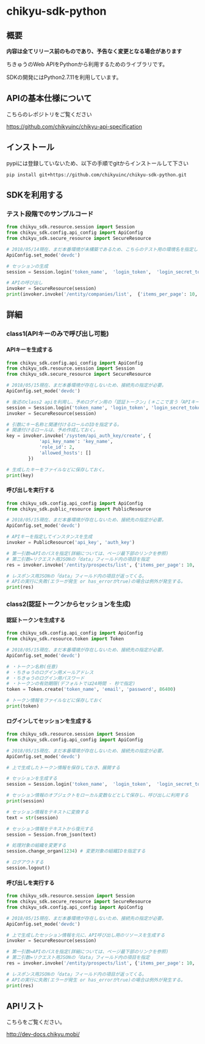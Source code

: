 # chikyu-sdk-python
## 概要
**内容は全てリリース前のものであり、予告なく変更となる場合があります**

ちきゅうのWeb APIをPythonから利用するためのライブラリです。

SDKの開発にはPython2.7.11を利用しています。

## APIの基本仕様について
こちらのレポジトリをご覧ください

https://github.com/chikyuinc/chikyu-api-specification

## インストール
pypiには登録していないため、以下の手順でgitからインストールして下さい

```
pip install git+https://github.com/chikyuinc/chikyu-sdk-python.git
```

## SDKを利用する
### テスト段階でのサンプルコード
```test.py
from chikyu_sdk.resource.session import Session
from chikyu_sdk.config.api_config import ApiConfig
from chikyu_sdk.secure_resource import SecureResource

# 2018/05/14現在、まだ本番環境が未構築であるため、こちらのテスト用の環境名を指定して下さい。
ApiConfig.set_mode('devdc')

# セッションの生成
session = Session.login('token_name',  'login_token',  'login_secret_token')

# APIの呼び出し
invoker = SecureResource(session)
print(invoker.invoke('/entity/companies/list',  {'items_per_page': 10, 'page_index': 0}))
```

## 詳細
### class1(APIキーのみで呼び出し可能)
#### APIキーを生成する
```token.py
from chikyu_sdk.config.api_config import ApiConfig
from chikyu_sdk.resource.session import Session
from chikyu_sdk.secure_resource import SecureResource

# 2018/05/15現在、まだ本番環境が存在しないため、接続先の指定が必要。
ApiConfig.set_mode('devdc')

# 後述のclass2 apiを利用し、予めログイン用の「認証トークン」(＊ここで言う「APIキー」とは別)を生成しておく。
session = Session.login('token_name', 'login_token', 'login_secret_token')
invoker = SecureResource(session)

# 引数にキー名称と関連付けるロールのIDを指定する。
# 関連付けるロールは、予め作成しておく。
key = invoker.invoke('/system/api_auth_key/create', {
            'api_key_name': 'key_name',
            'role_id': 2,
            'allowed_hosts': []
        })

# 生成したキーをファイルなどに保存しておく。
print(key)
```

#### 呼び出しを実行する
```invoke_public.py
from chikyu_sdk.config.api_config import ApiConfig
from chikyu_sdk.public_resource import PublicResource

# 2018/05/15現在、まだ本番環境が存在しないため、接続先の指定が必要。
ApiConfig.set_mode('devdc')

# APIキーを指定してインスタンスを生成
invoker = PublicResource('api_key', 'auth_key')

# 第一引数=APIのパスを指定(詳細については、ページ最下部のリンクを参照)
# 第二引数=リクエスト用JSONの「data」フィールド内の項目を指定
res = invoker.invoke('/entity/prospects/list', {'items_per_page': 10, 'page_index': 0})

# レスポンス用JSONの「data」フィールド内の項目が返ってくる。
# APIの実行に失敗(エラーが発生 or has_errorがtrue)の場合は例外が発生する。
print(res)
```

### class2(認証トークンからセッションを生成)
#### 認証トークンを生成する
```create_token.py
from chikyu_sdk.config.api_config import ApiConfig
from chikyu_sdk.resource.token import Token

# 2018/05/15現在、まだ本番環境が存在しないため、接続先の指定が必要。
ApiConfig.set_mode('devdc')

# ・トークン名称(任意)
# ・ちきゅうのログイン用メールアドレス
# ・ちきゅうのログイン用パスワード
# ・トークンの有効期限(デフォルトでは24時間 - 秒で指定)
token = Token.create('token_name', 'email', 'password', 86400)

# トークン情報をファイルなどに保存しておく
print(token)
```

#### ログインしてセッションを生成する
```create_session.py
from chikyu_sdk.resource.session import Session
from chikyu_sdk.config.api_config import ApiConfig

# 2018/05/15現在、まだ本番環境が存在しないため、接続先の指定が必要。
ApiConfig.set_mode('devdc')

# 上で生成したトークン情報を保存しておき、展開する

# セッションを生成する
session = Session.login('token_name',  'login_token',  'login_secret_token')

# セッション情報のオブジェクトをローカル変数などとして保存し、呼び出しに利用する
print(session)

# セッション情報をテキストに変換する
text = str(session)

# セッション情報をテキストから復元する
session = Session.from_json(text)

# 処理対象の組織を変更する
session.change_organ(1234) # 変更対象の組織IDを指定する

# ログアウトする
session.logout()
```


#### 呼び出しを実行する
```invoke_secure.py
from chikyu_sdk.resource.session import Session
from chikyu_sdk.secure_resource import SecureResource
from chikyu_sdk.config.api_config import ApiConfig

# 2018/05/15現在、まだ本番環境が存在しないため、接続先の指定が必要。
ApiConfig.set_mode('devdc')

# 上で生成したセッション情報を元に、API呼び出し用のリソースを生成する
invoker = SecureResource(session)

# 第一引数=APIのパスを指定(詳細については、ページ最下部のリンクを参照)
# 第二引数=リクエスト用JSONの「data」フィールド内の項目を指定
res = invoker.invoke('/entity/prospects/list', {'items_per_page': 10, 'page_index': 0})

# レスポンス用JSONの「data」フィールド内の項目が返ってくる。
# APIの実行に失敗(エラーが発生 or has_errorがtrue)の場合は例外が発生する。
print(res)
```


## APIリスト
こちらをご覧ください。

http://dev-docs.chikyu.mobi/

